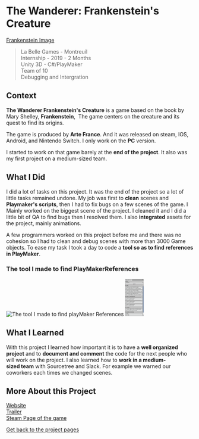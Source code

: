 # The Wanderer: Frankenstein's Creature

[Frankenstein Image]()

>La Belle Games - Montreuil  
>Internship - 2019 - 2 Months  
>Unity 3D - C#/PlayMaker  
>Team of 10  
>Debugging and Intergration  

## ​Context

**The Wanderer Frankenstein's Creature** is a game based on the book by Mary Shelley, **Frankenstein**,  The game centers on the creature and its quest to find its origins. 

The game is produced by **Arte France**. And it was released on steam, IOS, Android, and Nintendo Switch. I only work on the **PC** version.

I started to work on that game barely at the **end of the project**. It also was my first project on a medium-sized team.
​

## What I Did

I did a lot of tasks on this project.  It was the end of the project so a lot of little tasks remained undone. My job was first to **clean** scenes and **Playmaker's scripts**, then I had to fix bugs on a few scenes of the game. I Mainly worked on the biggest scene of the project. I cleaned it and I did a little bit of QA to find bugs then I resolved them. I also **integrated** assets for the project, mainly animations.

A few programmers worked on this project before me and there was no cohesion so I had to clean and debug scenes with more than 3000 Game objects. To ease my task I took a day to code a **tool so as to find references in PlayMaker**. 

### The tool I made to find PlayMakerReferences

![The tool I made to find playMaker References](=200x100)
<img src="https://github.com/LouisViktorCeleyron/Portfolio/blob/master/Projects/Frankenstein/Pictures/TriPlayMaker.png" height="100" width="50">​

## What I Learned

With this project I learned how important it is to have a **well organized project** and to **document and comment** the code for the next people who will work on the project. I also learned how to **work in a medium-sized team** with Sourcetree and Slack. For example we warned our coworkers each times we changed scenes.


## More About this Project

[Website](http://www.labellegames.com/projects/frankenstein-and-the-wanderer)    
[Trailer](https://www.youtube.com/watch?v=82ilW4ViQQU)   
[Steam Page of the game](https://store.steampowered.com/app/966670/The_Wanderer_Frankensteins_Creature/)  


[Get back to the project pages](https://github.com/LouisViktorCeleyron/Portfolio/blob/master/Projects/MyProjects.md)